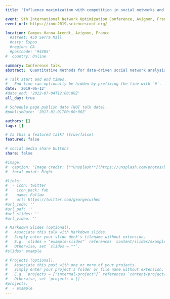 ```yaml
---
title: 'Influence maximization with competition in social networks and a Twitter case study'

event: 9th International Network Optimization Conference, Avignon, France, June 12-14, 2019
event_url: https://inoc2019.sciencesconf.org/

location: Campus Hanna Arendt, Avignon, France
  #street: 450 Serra Mall
  #city: Espoo
  #region: CA
  #postcode: '94305'
#  country: Online

summary: Conference talk.
abstract: 'Quantitative methods for data-driven social network analysis have received remarkable attraction from researchers during the last decades. A likely reason for that attraction is the proliferation of online social networks (e.g., Facebook, Twitter, YouTube) which provide vast data sets about the structure of such networks as well as about the attributes of its users. Such networks are often used by millions of people that are affected by the propagated information in different ways, for instance, by influencing their consumer behavior. It is therefore not surprising that many entities use social networks for propagating information while benefiting from word-of-mouth effects. A natural objective is to maximize the number of reached network nodes, referred to as influence maximization. This can be achieved by activating certain network nodes that act as seed nodes for triggering a propagation process. In real-world settings there are, however, often competing entities whose objectives may vary. For instance, either all of them aim for maximizing their individual influence, or one of them tries to minimize the influence of the others which is sometimes referred to as rumor blocking. We consider a problem setting in which an entity tries to maximize its influence as a best response to a given set of seed nodes influenced by a competitor. Two propagation processes that occur in a discrete time setting are triggered by the two disjoint sets of seed nodes (one set for each involved entity). Influence propagation to further nodes is based on the well-known independent cascade model (i.e., based on a given probability distribution). We assume that each node can be influenced by at most one of the two entities, i.e., by the one whose influence reaches a node first where ties are broken in favor of the competitor. Since the competitor`s seed set is fixed in our setting, the objective of the deciding entity is to identify a seed set (of given cardinality) that maximizes the expected number of influenced nodes triggered by that seed set. The presented models are, however, general enough to deal also with rumor blocking. Unlike the majority of the related literature that focusses on heuristic methods, we aim for solving problem instances to proven optimality using formulations and methods based on (stochastic) integer linear programming techniques. We present computational results and insights from our computational study performed on artificial instances and real-world instances based on Twitter.'

# Talk start and end times.
#   End time can optionally be hidden by prefixing the line with `#`.
date: '2019-06-12'
#date_end: '2022-07-04T12:00:00Z'
all_day: true

# Schedule page publish date (NOT talk date).
#publishDate: '2017-01-01T00:00:00Z'

authors: []
tags: []

# Is this a featured talk? (true/false)
featured: false

# social media share buttons
share: false

#image:
#  caption: 'Image credit: [**Unsplash**](https://unsplash.com/photos/bzdhc5b3Bxs)'
#  focal_point: Right

#links:
#  - icon: twitter
#    icon_pack: fab
#    name: Follow
#    url: https://twitter.com/georgecushen
#url_code: ''
#url_pdf: ''
#url_slides: ''
#url_video: ''

# Markdown Slides (optional).
#   Associate this talk with Markdown slides.
#   Simply enter your slide deck's filename without extension.
#   E.g. `slides = "example-slides"` references `content/slides/example-slides.md`.
#   Otherwise, set `slides = ""`.
#slides: example

# Projects (optional).
#   Associate this post with one or more of your projects.
#   Simply enter your project's folder or file name without extension.
#   E.g. `projects = ["internal-project"]` references `content/project/deep-learning/index.md`.
#   Otherwise, set `projects = []`.
#projects:
#  - example
---
```


